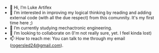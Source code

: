 - 👋 Hi, I’m Luke Artifex
- 👀 I’m interested in improving my logical thinking by reading and adding external code (with all the due respect) from this comunnity. It's my first time here ;)
- 🌱 I’m currently studying mechactronic engineering. 
- 💞️ I’m looking to collaborate on (I'm not really sure, yet. I feel kinda lost)
- 📫 How to reach me: You can talk to me through my email (rogersled24@gmail.com).

<!---
LordArtifex24/LordArtifex24 is a ✨ special ✨ repository because its `README.md` (this file) appears on your GitHub profile.
You can click the Preview link to take a look at your changes.
--->
